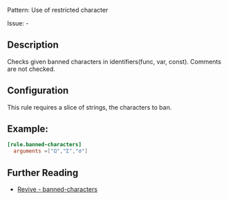 Pattern: Use of restricted character

Issue: -

## Description

Checks given banned characters in identifiers(func, var, const). Comments are not checked.

## Configuration

This rule requires a slice of strings, the characters to ban.

## Example:

```toml
[rule.banned-characters]
  arguments =["Ω","Σ","σ"]
```

## Further Reading

* [Revive - banned-characters](https://revive.run/r#banned-characters)
